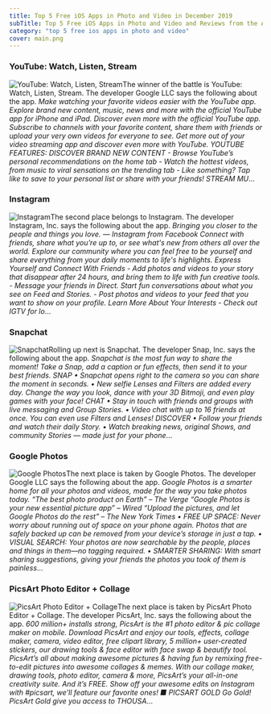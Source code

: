 ```yaml
---
title: Top 5 Free iOS Apps in Photo and Video in December 2019
subTitle: Top 5 Free iOS Apps in Photo and Video and Reviews from the AppStore in December 2019.
category: "top 5 free ios apps in photo and video"
cover: main.png
---
```


### YouTube: Watch, Listen, Stream

![YouTube: Watch, Listen, Stream](https://is1-ssl.mzstatic.com/image/thumb/Purple123/v4/22/2a/84/222a8444-4d15-09dc-b1d7-0a8a7cdae0e7/AppIcon-0-0-1x_U007emarketing-0-0-0-7-0-0-sRGB-0-0-0-GLES2_U002c0-512MB-85-220-0-0.png/100x100bb.png)The winner of the battle is YouTube: Watch, Listen, Stream. The developer Google LLC says the following about the app. _Make watching your favorite videos easier with the YouTube app. Explore brand new content, music, news and more with the official YouTube app for iPhone and iPad.  Discover even more with the official YouTube app. Subscribe to channels with your favorite content, share them with friends or upload your very own videos for everyone to see.  Get more out of your video streaming app and discover even more with YouTube.  YOUTUBE FEATURES:  DISCOVER BRAND NEW CONTENT - Browse YouTube’s personal recommendations on the home tab - Watch the hottest videos, from music to viral sensations on the trending tab - Like something? Tap like to save to your personal list or share with your friends!  STREAM MU_...

### Instagram

![Instagram](https://is5-ssl.mzstatic.com/image/thumb/Purple113/v4/65/80/73/65807313-6066-cd61-03db-9bc28c34dfb5/Prod-0-0-1x_U007emarketing-0-0-0-6-0-0-sRGB-0-0-0-GLES2_U002c0-512MB-85-220-0-0.png/100x100bb.png)The second place belongs to Instagram. The developer Instagram, Inc. says the following about the app. _Bringing you closer to the people and things you love. — Instagram from Facebook  Connect with friends, share what you’re up to, or see what's new from others all over the world. Explore our community where you can feel free to be yourself and share everything from your daily moments to life's highlights.  Express Yourself and Connect With Friends  - Add photos and videos to your story that disappear after 24 hours, and bring them to life with fun creative tools. - Message your friends in Direct. Start fun conversations about what you see on Feed and Stories. - Post photos and videos to your feed that you want to show on your profile.  Learn More About Your Interests  - Check out IGTV for lo_...

### Snapchat

![Snapchat](https://is5-ssl.mzstatic.com/image/thumb/Purple113/v4/62/84/fa/6284fa7e-d660-afe8-b9a6-ee1a647f52c3/AppIcon-0-1x_U007emarketing-0-0-GLES2_U002c0-512MB-sRGB-0-0-0-85-220-0-0-0-5.png/100x100bb.png)Rolling up next is Snapchat. The developer Snap, Inc. says the following about the app. _Snapchat is the most fun way to share the moment!  Take a Snap, add a caption or fun effects, then send it to your best friends.  SNAP • Snapchat opens right to the camera so you can share the moment in seconds. • New selfie Lenses and Filters are added every day. Change the way you look, dance with your 3D Bitmoji, and even play games with your face!  CHAT • Stay in touch with friends and groups with live messaging and Group Stories. • Video chat with up to 16 friends at once. You can even use Filters and Lenses!  DISCOVER • Follow your friends and watch their daily Story. • Watch breaking news, original Shows, and community Stories — made just for your phone_...

### Google Photos

![Google Photos](https://is5-ssl.mzstatic.com/image/thumb/Purple113/v4/11/d4/6b/11d46b72-53fa-7de5-940e-660a60b032d6/logo_photos_color-0-1x_U007emarketing-0-0-GLES2_U002c0-512MB-sRGB-0-0-0-85-220-0-0-0-6.png/100x100bb.png)The next place is taken by Google Photos. The developer Google LLC says the following about the app. _Google Photos is a smarter home for all your photos and videos, made for the way you take photos today.  “The best photo product on Earth” – The Verge “Google Photos is your new essential picture app” – Wired “Upload the pictures, and let Google Photos do the rest” – The New York Times  • FREE UP SPACE: Never worry about running out of space on your phone again. Photos that are safely backed up can be removed from your device’s storage in just a tap.  • VISUAL SEARCH: Your photos are now searchable by the people, places and things in them—no tagging required.  • SMARTER SHARING: With smart sharing suggestions, giving your friends the photos you took of them is painless_...

### PicsArt Photo Editor + Collage

![PicsArt Photo Editor + Collage](https://is3-ssl.mzstatic.com/image/thumb/Purple113/v4/51/8f/48/518f4860-4bd0-cb75-7280-91d1928f1b7e/AppIcon-0-1x_U007emarketing-0-0-GLES2_U002c0-512MB-sRGB-0-0-0-85-220-0-0-0-7.jpeg/100x100bb.png)The next place is taken by PicsArt Photo Editor + Collage. The developer PicsArt, Inc. says the following about the app. _600 million+ installs strong, PicsArt is the #1 photo editor & pic collage maker on mobile. Download PicsArt and enjoy our tools, effects, collage maker, camera, video editor, free clipart library, 5 million+ user-created stickers, our drawing tools & face editor with face swap & beautify tool. PicsArt’s all about making awesome pictures & having fun by remixing free-to-edit pictures into awesome collages & memes.  With our collage maker, drawing tools, photo editor, camera & more, PicsArt’s your all-in-one creativity suite. And it’s FREE.   Show off your awesome edits on Instagram with #picsart, we'll feature our favorite ones!  ■ PICSART GOLD Go Gold! PicsArt Gold give you access to THOUSA_...

